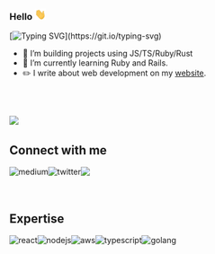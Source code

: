### Hello  <img src="https://raw.githubusercontent.com/KevinPatel04/KevinPatel04/master/Hi.gif" width="20px" height="20px" >

<!-- The typing writer can be found here:https://readme-typing-svg.herokuapp.com/demo/-->
[![Typing SVG](https://readme-typing-svg.herokuapp.com?font=Work+Sans&pause=1000&color=1FF741&vCenter=true&multiline=true&repeat=false&width=460&lines=I'm+a+software+developer+from+Nairobi.)](https://git.io/typing-svg)

- 🔭 I’m building projects using JS/TS/Ruby/Rust
- 🌱 I’m currently learning Ruby and Rails.
- ✏️ I write about web development on my [website](https://ajkulundu.com).
<br>

<!-- ![](https://komarev.com/ghpvc/?username=AJ-kulundu) -->

<br>

![](https://github-readme-stats.vercel.app/api?username=AJ-Kulundu&show_icons=true&theme=onedark)

## Connect with me
[<img align="left" alt="medium" src="https://img.shields.io/badge/medium-%2312100E.svg?&style=for-the-badge&logo=medium&logoColor=white" />](https://medium.com/@AJkulundu)
[<img align="left" alt="twitter" src="https://img.shields.io/badge/twitter-%231DA1F2.svg?&style=for-the-badge&logo=twitter&logoColor=white" />](https://twitter.com/AJKulundu)
 [<img src="https://img.shields.io/badge/linkedin-%230077B5.svg?&style=for-the-badge&logo=linkedin&logoColor=white" />](https://www.linkedin.com/in/james-kulundu-480034234/)

<br>

## Expertise

<img align="left" alt="react" src="https://img.shields.io/badge/react%20-%2320232a.svg?&style=for-the-badge&logo=react&logoColor=%2361DAFB" />  <img align="left" alt="nodejs" src="https://img.shields.io/badge/node.js%20-%2343853D.svg?&style=for-the-badge&logo=node.js&logoColor=white" />  <img align="left" alt="aws" src="https://img.shields.io/badge/Amazon%20AWS-%23232F3E?logo=amazon-aws&logoColor=white&style=for-the-badge" /> <img align="left" alt="typescript" src="https://img.shields.io/badge/typescript-%230077B5.svg?&style=for-the-badge&logo=typescript&logoColor=white" /> <img align="left" alt="golang" src="https://img.shields.io/badge/golang-%230077B5.svg?&style=for-the-badge&logo=go&logoColor=yellow" />
<!--
**AJ-Kulundu/AJ-Kulundu** is a ✨ _special_ ✨ repository because its `README.md` (this file) appears on your GitHub profile.

Here are some ideas to get you started:

- 🔭 I’m currently working on ...
- 🌱 I’m currently learning ...
- 👯 I’m looking to collaborate on ...
- 🤔 I’m looking for help with ...
- 💬 Ask me about ...
- 📫 How to reach me: ...
- 😄 Pronouns: ...
- ⚡ Fun fact: ...
-->
